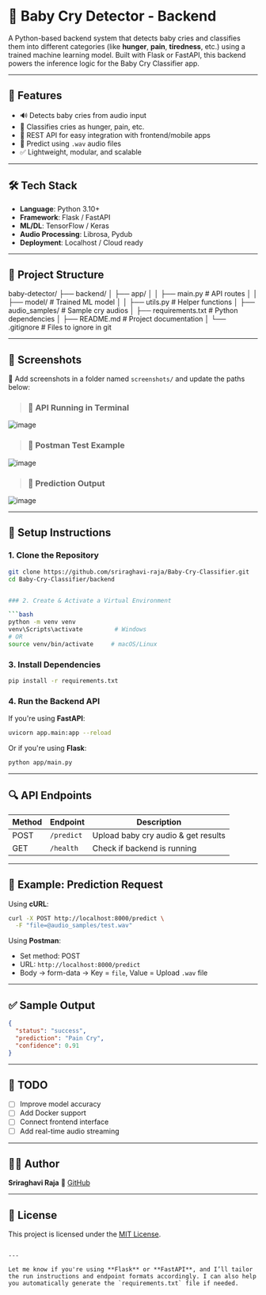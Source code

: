 # 👶 Baby Cry Detector - Backend

A Python-based backend system that detects baby cries and classifies them into different categories (like **hunger**, **pain**, **tiredness**, etc.) using a trained machine learning model. Built with Flask or FastAPI, this backend powers the inference logic for the Baby Cry Classifier app.

---

## 🚀 Features

- 🔊 Detects baby cries from audio input
- 🧠 Classifies cries as hunger, pain, etc.
- 🎯 REST API for easy integration with frontend/mobile apps
- 📁 Predict using `.wav` audio files
- ✅ Lightweight, modular, and scalable

---

## 🛠️ Tech Stack

- **Language**: Python 3.10+
- **Framework**: Flask / FastAPI
- **ML/DL**: TensorFlow / Keras
- **Audio Processing**: Librosa, Pydub
- **Deployment**: Localhost / Cloud ready

---

## 📁 Project Structure

baby-detector/
├── backend/
│ ├── app/
│ │ ├── main.py # API routes
│ │ ├── model/ # Trained ML model
│ │ ├── utils.py # Helper functions
│ ├── audio_samples/ # Sample cry audios
│ ├── requirements.txt # Python dependencies
│ ├── README.md # Project documentation
│ └── .gitignore # Files to ignore in git



---

## 📸 Screenshots

📍 Add screenshots in a folder named `screenshots/` and update the paths below:

> ### 📌 API Running in Terminal  
![image](https://github.com/user-attachments/assets/79b18121-f9cd-4334-b1ce-171aa927df5e)


> ### 📌 Postman Test Example  
![image](https://github.com/user-attachments/assets/511c7d2b-4592-408c-bfed-e689560f1320)


> ### 📌 Prediction Output  
![image](https://github.com/user-attachments/assets/4d2010c0-d7d8-410d-a70d-8c85448da84b)


---

## 🔧 Setup Instructions

### 1. Clone the Repository

```bash
git clone https://github.com/sriraghavi-raja/Baby-Cry-Classifier.git
cd Baby-Cry-Classifier/backend


### 2. Create & Activate a Virtual Environment

```bash
python -m venv venv
venv\Scripts\activate         # Windows
# OR
source venv/bin/activate     # macOS/Linux
```

### 3. Install Dependencies

```bash
pip install -r requirements.txt
```

### 4. Run the Backend API

If you're using **FastAPI**:

```bash
uvicorn app.main:app --reload
```

Or if you're using **Flask**:

```bash
python app/main.py
```

---

## 🔍 API Endpoints

| Method | Endpoint   | Description                         |
| ------ | ---------- | ----------------------------------- |
| POST   | `/predict` | Upload baby cry audio & get results |
| GET    | `/health`  | Check if backend is running         |

---

## 🎯 Example: Prediction Request

Using **cURL**:

```bash
curl -X POST http://localhost:8000/predict \
  -F "file=@audio_samples/test.wav"
```

Using **Postman**:

* Set method: POST
* URL: `http://localhost:8000/predict`
* Body → form-data → Key = `file`, Value = Upload `.wav` file

---

## ✅ Sample Output

```json
{
  "status": "success",
  "prediction": "Pain Cry",
  "confidence": 0.91
}
```

---

## 📌 TODO

* [ ] Improve model accuracy
* [ ] Add Docker support
* [ ] Connect frontend interface
* [ ] Add real-time audio streaming

---

## 🙋‍♀️ Author

**Sriraghavi Raja**
🔗 [GitHub](https://github.com/sriraghavi-raja)

---

## 📄 License

This project is licensed under the [MIT License](LICENSE).

```

---

Let me know if you're using **Flask** or **FastAPI**, and I’ll tailor the run instructions and endpoint formats accordingly. I can also help you automatically generate the `requirements.txt` file if needed.
```
